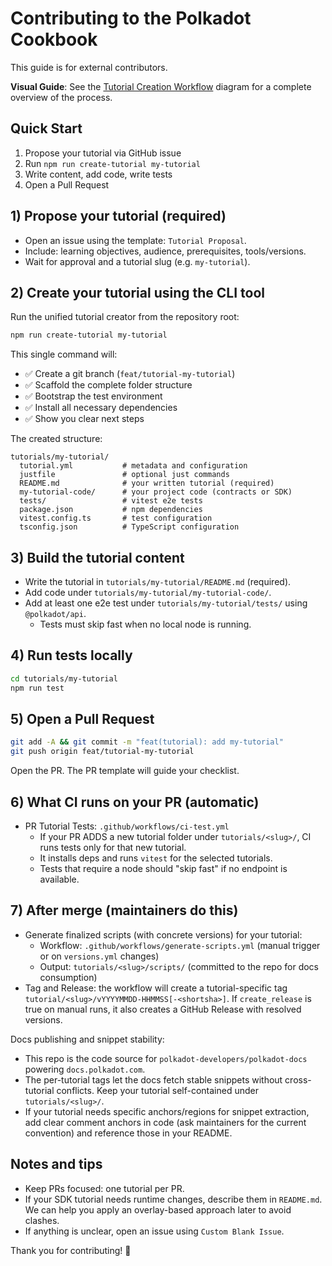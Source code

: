 # Contributing to the Polkadot Cookbook

This guide is for external contributors.

 **Visual Guide**: See the [Tutorial Creation Workflow](.github/TUTORIAL_WORKFLOW.md) diagram for a complete overview of the process.

## Quick Start

1. Propose your tutorial via GitHub issue
2. Run `npm run create-tutorial my-tutorial`
3. Write content, add code, write tests
4. Open a Pull Request

## 1) Propose your tutorial (required)

- Open an issue using the template: `Tutorial Proposal`.
- Include: learning objectives, audience, prerequisites, tools/versions.
- Wait for approval and a tutorial slug (e.g. `my-tutorial`).

## 2) Create your tutorial using the CLI tool

Run the unified tutorial creator from the repository root:

```bash
npm run create-tutorial my-tutorial
```

This single command will:

- ✅ Create a git branch (`feat/tutorial-my-tutorial`)
- ✅ Scaffold the complete folder structure
- ✅ Bootstrap the test environment
- ✅ Install all necessary dependencies
- ✅ Show you clear next steps

The created structure:

```text
tutorials/my-tutorial/
  tutorial.yml           # metadata and configuration
  justfile               # optional just commands
  README.md              # your written tutorial (required)
  my-tutorial-code/      # your project code (contracts or SDK)
  tests/                 # vitest e2e tests
  package.json           # npm dependencies
  vitest.config.ts       # test configuration
  tsconfig.json          # TypeScript configuration
```



## 3) Build the tutorial content

- Write the tutorial in `tutorials/my-tutorial/README.md` (required).
- Add code under `tutorials/my-tutorial/my-tutorial-code/`.
- Add at least one e2e test under `tutorials/my-tutorial/tests/` using `@polkadot/api`.
  - Tests must skip fast when no local node is running.

## 4) Run tests locally

```bash
cd tutorials/my-tutorial
npm run test
```

## 5) Open a Pull Request

```bash
git add -A && git commit -m "feat(tutorial): add my-tutorial"
git push origin feat/tutorial-my-tutorial
```

Open the PR. The PR template will guide your checklist.

## 6) What CI runs on your PR (automatic)

- PR Tutorial Tests: `.github/workflows/ci-test.yml`
  - If your PR ADDS a new tutorial folder under `tutorials/<slug>/`, CI runs tests only for that new tutorial.
  - It installs deps and runs `vitest` for the selected tutorials.
  - Tests that require a node should "skip fast" if no endpoint is available.

## 7) After merge (maintainers do this)

- Generate finalized scripts (with concrete versions) for your tutorial:
  - Workflow: `.github/workflows/generate-scripts.yml` (manual trigger or on `versions.yml` changes)
  - Output: `tutorials/<slug>/scripts/` (committed to the repo for docs consumption)
- Tag and Release: the workflow will create a tutorial-specific tag `tutorial/<slug>/vYYYYMMDD-HHMMSS[-<shortsha>]`. If `create_release` is true on manual runs, it also creates a GitHub Release with resolved versions.

Docs publishing and snippet stability:

- This repo is the code source for `polkadot-developers/polkadot-docs` powering `docs.polkadot.com`.
- The per-tutorial tags let the docs fetch stable snippets without cross-tutorial conflicts. Keep your tutorial self-contained under `tutorials/<slug>/`.
- If your tutorial needs specific anchors/regions for snippet extraction, add clear comment anchors in code (ask maintainers for the current convention) and reference those in your README.

## Notes and tips

- Keep PRs focused: one tutorial per PR.
- If your SDK tutorial needs runtime changes, describe them in `README.md`. We can help you apply an overlay-based approach later to avoid clashes.
- If anything is unclear, open an issue using `Custom Blank Issue`.

Thank you for contributing! 🎉
